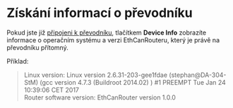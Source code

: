 # Získání informací o převodníku
Pokud jste již [připojeni k převodníku](Connecting.md), tlačítkem **Device Info** zobrazíte informace o operačním systému a verzi EthCanRouteru, který je právě na převodníku přítomný.

Příklad:
>Linux version: Linux version 2.6.31-203-gee1fdae (stephan@DA-304-StM) (gcc version 4.7.3 (Buildroot 2014.02) ) #1 PREEMPT Tue Jan 24 10:39:06 CET 2017  
Router software version: EthCanRouter version 1.0.0
